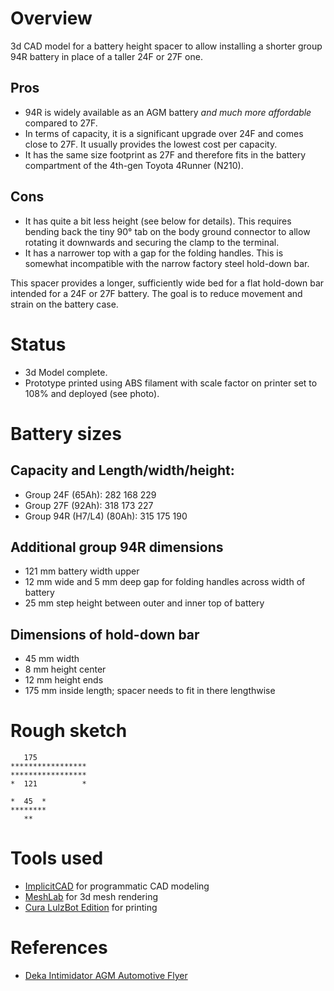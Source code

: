 # Overview

3d CAD model for a battery height spacer to allow installing a shorter group 94R battery in place of a taller 24F or 27F one.

## Pros

- 94R is widely available as an AGM battery *and much more affordable* compared to 27F.
- In terms of capacity, it is a significant upgrade over 24F and comes close to 27F. 
  It usually provides the lowest cost per capacity.
- It has the same size footprint as 27F and therefore fits in the battery compartment of the 4th-gen Toyota 4Runner (N210).

## Cons

- It has quite a bit less height (see below for details).
  This requires bending back the tiny 90° tab on the body ground connector to allow rotating it downwards and securing the clamp to the terminal.
- It has a narrower top with a gap for the folding handles.
  This is somewhat incompatible with the narrow factory steel hold-down bar.

This spacer provides a longer, sufficiently wide bed for a flat hold-down bar intended for a 24F or 27F battery.
The goal is to reduce movement and strain on the battery case.

# Status

- 3d Model complete.
- Prototype printed using ABS filament with scale factor on printer set to 108% and deployed (see photo). 

# Battery sizes

## Capacity and Length/width/height:

- Group 24F (65Ah):          282     168     229
- Group 27F (92Ah):          318     173     227
- Group 94R (H7/L4) (80Ah):  315     175     190

## Additional group 94R dimensions

- 121 mm battery width upper
- 12 mm wide and 5 mm deep gap for folding handles across width of battery 
- 25 mm step height between outer and inner top of battery 

## Dimensions of hold-down bar

- 45 mm width
- 8 mm height center
- 12 mm height ends
- 175 mm inside length; spacer needs to fit in there lengthwise


# Rough sketch

```
   175
*****************
*****************
*  121          *

*  45  *
********
   **
```

# Tools used

- [ImplicitCAD](http://www.implicitcad.org/) for programmatic CAD modeling
- [MeshLab](http://www.meshlab.net/) for 3d mesh rendering
- [Cura LulzBot Edition](https://www.lulzbot.com/cura) for printing

# References

- [Deka Intimidator AGM Automotive Flyer](https://www.eastpennmanufacturing.com/wp-content/uploads/Intimidator-Automotive-Flyer-1737.pdf)
